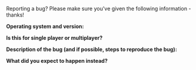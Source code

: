 Reporting a bug? Please make sure you've given the following information - thanks!

**Operating system and version:**


**Is this for single player or multiplayer?**


**Description of the bug (and if possible, steps to reproduce the bug):**


**What did you expect to happen instead?**

